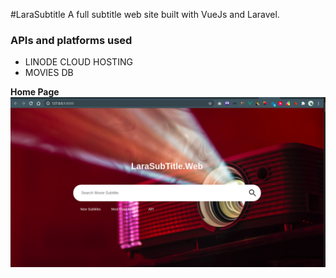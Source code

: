 #LaraSubtitle
A full subtitle web site built with VueJs and Laravel.


### APIs and platforms used

* LINODE CLOUD HOSTING
* MOVIES DB

**Home Page**
![HomePage Screenshots](ss.png)

